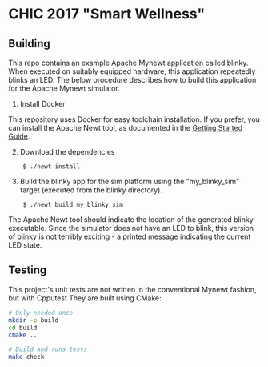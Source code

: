 # CHIC 2017 "Smart Wellness"

## Building

This repo contains an example Apache Mynewt application called blinky.
When executed on suitably equipped hardware, this application repeatedly blinks an LED.
The below procedure describes how to build this application for the Apache Mynewt simulator.

1. Install Docker

This repository uses Docker for easy toolchain installation.
If you prefer, you can install the Apache Newt tool, as documented in the [Getting Started Guide](http://mynewt.apache.org/os/get_started/introduction/).

2. Download the dependencies

```no-highlight
    $ ./newt install
```

3. Build the blinky app for the sim platform using the "my_blinky_sim" target
(executed from the blinky directory).

```no-highlight
    $ ./newt build my_blinky_sim
```

The Apache Newt tool should indicate the location of the generated blinky executable.
Since the simulator does not have an LED to blink, this version of blinky is not terribly exciting - a printed message indicating the current LED state.

## Testing

This project's unit tests are not written in the conventional Mynewt fashion, but with Cpputest
They are built using CMake:

```bash
# Only needed once
mkdir -p build
cd build
cmake ..

# Build and runs tests
make check
```
